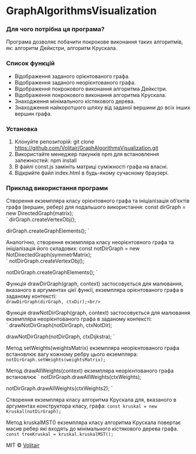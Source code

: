 # GraphAlgorithmsVisualization

### Для чого потрібна ця програма?
Програма дозволяє побачити покрокове виконання таких алгоритмів, як: алгоритм Дейкстри, алгоритм Крускала.

### Список функцій
* Відображення заданого орієнтованого графа.
* Відображення заданого неорієнтованого графа.
* Відображення покрокового виконання алгоритма Дейкстри.
* Відображення покрокового виконання алгоритма Крускала.
* Знаходження мінімального кістякового дерева.
* Знаходження найкоротшого шляху від заданої вершини до всіх інших вершин графа.

### Установка
1. Клонуйте репозиторій:
git clone https://github.com/Volitair/GraphAlgorithmsVisualization.git
2. Використайте менеджер пакунків npm для встановлення залежностей:
npm install
3. В файлі const.js замініть матриці суміжності графа на власні.
4. Відкрийте файл index.html в будь-якому сучасному браузері.

### Приклад використання програми
Створення екземпляра класу орієнтовного графа та ініціалізація об’єктів графа (вершин, ребер) для подальшого використання:
const dirGraph = new DirectedGraph(matrix);<br/>
`
dirGraph.createVertexObj();

dirGraph.createGraphElements();
`

Аналогічно, створення екземпляра класу неорієнтовного графа та ініціалізація його складових:
const notDirGraph = new NotDirectedGraph(symmetrMatrix);<br/>
`
notDirGraph.createVertexObj();

notDirGraph.createGraphElements();
`

Функція drawDirGraph(graph, context) застосовується для малювання, вказаного в аргументах цієї функії, екземпляра 
орієнтованого графа в заданому контексті:<br/>
`
drawDirGraph(dirGraph, ctxDir);<br/>
`

Функція drawNotDirGraph(graph, context) застосовується для малювання екземпляра неорієнтованого графа в заданому контексті:<br/>
`
drawNotDirGraph(notDirGraph, ctxNotDir);

drawNotDirGraph(notDirGraph, ctxDijkstra);
`

Метод setWeights(weightsMatrix) екземпляра неорієнтованого графа встановлює вагу кожному ребру цього екземпляра:
`
notDirGraph.setWeights(weightsMatrix);
`

Метод drawAllWeights(context) екземпляра неорієнтованого графа встановлює 
`
notDirGraph.drawAllWeights(ctxWeights);

notDirGraph.drawAllWeights(ctxWeights2);
`

Створення екземпляра класу алгоритма Крускала для, вказаного в аргументах конструктора класу, графа:
`
const kruskal = new Kruskal(notDirGraph);
`

Метод kruskalMST() екземпляра класу алгоритма Крускала повертає масив ребер які входять до мінімального кістякового дерева графа.<br/>
`
const treeKruskal = kruskal.kruskalMST();
`

MIT © [Volitair](https://github.com/Volitair)
